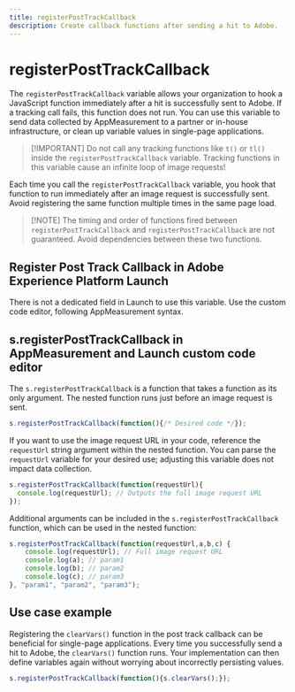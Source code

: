 ```yaml
---
title: registerPostTrackCallback
description: Create callback functions after sending a hit to Adobe.
---
```


# registerPostTrackCallback

The `registerPostTrackCallback` variable allows your organization to hook a JavaScript function immediately after a hit is successfully sent to Adobe. If a tracking call fails, this function does not run. You can use this variable to send data collected by AppMeasurement to a partner or in-house infrastructure, or clean up variable values in single-page applications.

> [!IMPORTANT] Do not call any tracking functions like `t()` or `tl()` inside the `registerPostTrackCallback` variable. Tracking functions in this variable cause an infinite loop of image requests!

Each time you call the `registerPostTrackCallback` variable, you hook that function to run immediately after an image request is successfully sent. Avoid registering the same function multiple times in the same page load.

> [!NOTE] The timing and order of functions fired between `registerPostTrackCallback` and `registerPostTrackCallback` are not guaranteed. Avoid dependencies between these two functions.

## Register Post Track Callback in Adobe Experience Platform Launch

There is not a dedicated field in Launch to use this variable. Use the custom code editor, following AppMeasurement syntax.

## s.registerPostTrackCallback in AppMeasurement and Launch custom code editor

The `s.registerPostTrackCallback` is a function that takes a function as its only argument. The nested function runs just before an image request is sent.

```js
s.registerPostTrackCallback(function(){/* Desired code */});
```

If you want to use the image request URL in your code, reference the `requestUrl` string argument within the nested function. You can parse the `requestUrl` variable for your desired use; adjusting this variable does not impact data collection.

```js
s.registerPostTrackCallback(function(requestUrl){
  console.log(requestUrl); // Outputs the full image request URL
});
```

Additional arguments can be included in the `s.registerPostTrackCallback` function, which can be used in the nested function:

```js
s.registerPostTrackCallback(function(requestUrl,a,b,c) {
    console.log(requestUrl); // Full image request URL
    console.log(a); // param1
    console.log(b); // param2
    console.log(c); // param3
}, "param1", "param2", "param3");
```

## Use case example

Registering the `clearVars()` function in the post track callback can be beneficial for single-page applications. Every time you successfully send a hit to Adobe, the `clearVars()` function runs. Your implementation can then define variables again without worrying about incorrectly persisting values.

```js
s.registerPostTrackCallback(function(){s.clearVars();});
```

